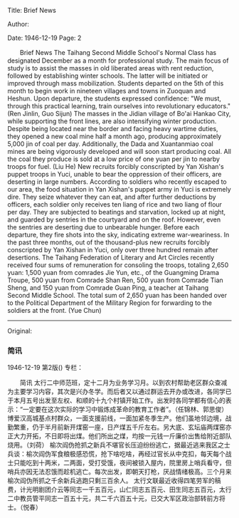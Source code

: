 Title: Brief News

Author:

Date: 1946-12-19
Page: 2

　　Brief News
    The Taihang Second Middle School's Normal Class has designated December as a month for professional study. The main focus of study is to assist the masses in old liberated areas with rent reduction, followed by establishing winter schools. The latter will be initiated or improved through mass mobilization. Students departed on the 5th of this month to begin work in nineteen villages and towns in Zuoquan and Heshun. Upon departure, the students expressed confidence: "We must, through this practical learning, train ourselves into revolutionary educators." (Ren Jinlin, Guo Sijun)
    The masses in the Jidian village of Bo'ai Hankao City, while supporting the front lines, are also intensifying winter production. Despite being located near the border and facing heavy wartime duties, they opened a new coal mine half a month ago, producing approximately 5,000 jin of coal per day. Additionally, the Dada and Xuantanmiao coal mines are being vigorously developed and will soon start producing coal. All the coal they produce is sold at a low price of one yuan per jin to nearby troops for fuel. (Liu He)
    New recruits forcibly conscripted by Yan Xishan's puppet troops in Yuci, unable to bear the oppression of their officers, are deserting in large numbers. According to soldiers who recently escaped to our area, the food situation in Yan Xishan's puppet army in Yuci is extremely dire. They seize whatever they can eat, and after further deductions by officers, each soldier only receives ten liang of rice and two liang of flour per day. They are subjected to beatings and starvation, locked up at night, and guarded by sentries in the courtyard and on the roof. However, even the sentries are deserting due to unbearable hunger. Before each departure, they fire shots into the sky, indicating extreme war-weariness. In the past three months, out of the thousand-plus new recruits forcibly conscripted by Yan Xishan in Yuci, only over three hundred remain after desertions.
    The Taihang Federation of Literary and Art Circles recently received four sums of remuneration for consoling the troops, totaling 2,650 yuan: 1,500 yuan from comrades Jie Yun, etc., of the Guangming Drama Troupe, 500 yuan from Comrade Shan Ren, 500 yuan from Comrade Tian Sheng, and 150 yuan from Comrade Guan Ping, a teacher at Taihang Second Middle School. The total sum of 2,650 yuan has been handed over to the Political Department of the Military Region for forwarding to the soldiers at the front. (Yue Chun)



<hr /> 

Original: 


### 简讯

1946-12-19
第2版()
专栏：

　　简讯
    太行二中师范班，定十二月为业务学习月。以到农村帮助老区群众查减为主要学习内容，其次是兴办冬学。而后者又以通过群运去开办或改进，各同学已于本月五号出发至左权、和顺的十九个村镇开始工作。出发时各同学都有信心的表示：“一定要在这次实际的学习中锻炼成革命的教育工作者”。（任锦林、郭思俊）
    博爱汉高城基点村群众，一面支援前线，一面加紧冬季生产。他们虽地邻边境，战勤繁重，仍于半月前新开煤窑一座，日产煤五千斤左右。另大底、玄坛庙两煤窑亦正大力开拓，不日即将出煤。他们所出之煤，均按一元钱一斤廉价出售给附近部队烧用。（刘荷）
    榆次阎伪抢抓之新兵不堪官长压迫纷纷逃亡，据最近逃来我区之士兵谈：榆次阎伪军食粮极感恐慌，抢下啥吃啥，再经过官长从中克扣，每天每个战士只能吃到十两米，二两面，受打受饿，夜间被锁入屋内，院里房上哨兵看守，但哨兵亦因无法忍饿而趁机逃亡。每次出发，即朝天打枪，厌战情绪极高。三个月来榆次阎伪所抓之千余新兵逃跑只剩三百余人。
    太行文联最近收得四笔劳军的稿费，计光明剧团介云等同志一千五百元，山仁同志五百元、田生同志五百元，太行二中教员管平同志一百五十元，共二千六百五十元，已交大军区政治部转前方将士。（悦春）

